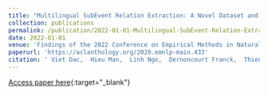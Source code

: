 ```yaml
---
title: "Multilingual SubEvent Relation Extraction: A Novel Dataset and Structure Induction Method"
collection: publications
permalink: /publication/2022-01-01-Multilingual-SubEvent-Relation-Extraction-A-Novel-Dataset-and-Structure-Induction-Method
date: 2022-01-01
venue: 'Findings of the 2022 Conference on Empirical Methods in Natural Language Processing (EMNLP)'
paperurl: 'https://aclanthology.org/2020.emnlp-main.433'
citation: ' Viet Dac,  Hieu Man,  Linh Ngo,  Dernoncourt Franck,  Thien Nguyen, &quot;Multilingual SubEvent Relation Extraction: A Novel Dataset and Structure Induction Method.&quot; Findings of the 2022 Conference on Empirical Methods in Natural Language Processing (EMNLP), 2022.'
---
```

[Access paper here](https://aclanthology.org/2020.emnlp-main.433){:target="_blank"}
